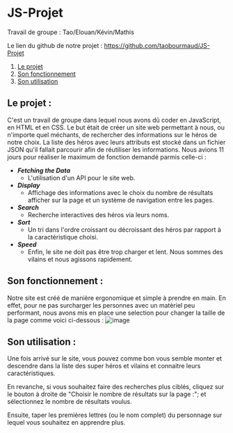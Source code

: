 # JS-Projet
Travail de groupe :  Tao/Elouan/Kévin/Mathis

Le lien du github de notre projet : https://github.com/taobourmaud/JS-Projet


1) [Le projet](#projet)
2) [Son fonctionnement](#fonctionnement)
3) [Son utilisation](#utilisation)


## Le projet : <a id="projet"></a>

C'est un travail de groupe dans lequel nous avons dû coder en JavaScript, en HTML et en CSS. Le but était de créer un site web permettant à nous, ou n'importe quel méchants, de rechercher des informations sur le héros de notre choix. La liste des héros avec leurs attributs est stocké dans un fichier JSON qu'il fallait parcourir afin de réutiliser les informations. Nous avions 11 jours pour réaliser le maximum de fonction demandé parmis celle-ci :

- ***Fetching the Data***   
    - L'utilisation d'un API pour le site web.
- ***Display***
    - Affichage des informations avec le choix du nombre de résultats afficher sur la page et un système de navigation entre les pages.
- ***Search***
    - Recherche interactives des héros via leurs noms.
- ***Sort***
    - Un tri dans l'ordre croissant ou décroissant des héros par rapport à la caractéristique choisi.
- ***Speed*** 
    - Enfin, le site ne doit pas être trop charger et lent. Nous sommes des vilains et nous agissons rapidement.

## Son fonctionnement : <a id="fonctionnement"></a>

Notre site est créé de manière ergonomique et simple à prendre en main. En effet, pour ne pas surcharger les personnes avec un matèriel peu performant, nous avons mis en place une selection pour changer la taille de la page comme voici ci-dessous : 
![image](https://cdn.discordapp.com/attachments/408320873876160522/829029174646800454/unknown.png)

## Son utilisation : <a id="utilisation"></a>

Une fois arrivé sur le site, vous pouvez comme bon vous semble monter et descendre dans la liste des super héros et vilains et connaitre leurs caractéristiques.

En revanche, si vous souhaitez faire des recherches plus ciblés, cliquez sur le bouton à droite de "Choisir le nombre de résultats sur la page :"; et sélectionnez le nombre de résultats voulus.

Ensuite, taper les premières lettres (ou le nom complet) du personnage sur lequel vous souhaitez en apprendre plus.

